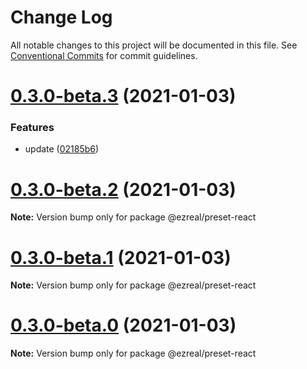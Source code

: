# Change Log

All notable changes to this project will be documented in this file.
See [Conventional Commits](https://conventionalcommits.org) for commit guidelines.

# [0.3.0-beta.3](https://github.com/ezrealjs/ezreal/compare/v0.3.0-beta.2...v0.3.0-beta.3) (2021-01-03)


### Features

* update ([02185b6](https://github.com/ezrealjs/ezreal/commit/02185b605cfb57c7c9f4d658aa8c1ef0fa74754d))





# [0.3.0-beta.2](https://github.com/ezrealjs/ezreal/compare/v0.3.0-beta.1...v0.3.0-beta.2) (2021-01-03)

**Note:** Version bump only for package @ezreal/preset-react





# [0.3.0-beta.1](https://github.com/ezrealjs/ezreal/compare/v0.3.0-beta.0...v0.3.0-beta.1) (2021-01-03)

**Note:** Version bump only for package @ezreal/preset-react





# [0.3.0-beta.0](https://github.com/ezrealjs/ezreal/compare/v0.2.3-beta.0...v0.3.0-beta.0) (2021-01-03)

**Note:** Version bump only for package @ezreal/preset-react
